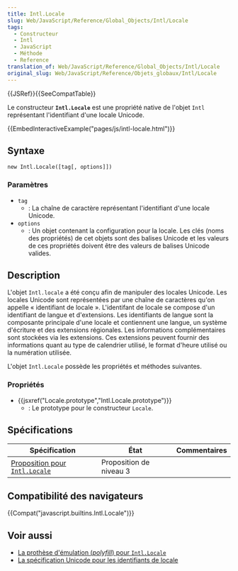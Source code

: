 ```yaml
---
title: Intl.Locale
slug: Web/JavaScript/Reference/Global_Objects/Intl/Locale
tags:
  - Constructeur
  - Intl
  - JavaScript
  - Méthode
  - Reference
translation_of: Web/JavaScript/Reference/Global_Objects/Intl/Locale
original_slug: Web/JavaScript/Reference/Objets_globaux/Intl/Locale
---
```

{{JSRef}}{{SeeCompatTable}}

Le constructeur **`Intl.Locale`** est une propriété native de l'objet `Intl` représentant l'identifiant d'une locale Unicode.

{{EmbedInteractiveExample("pages/js/intl-locale.html")}}

## Syntaxe

    new Intl.Locale([tag[, options]])

### Paramètres

- `tag`
  - : La chaîne de caractère représentant l'identifiant d'une locale Unicode.
- `options`
  - : Un objet contenant la configuration pour la locale. Les clés (noms des propriétés) de cet objets sont des balises Unicode et les valeurs de ces propriétés doivent être des valeurs de balises Unicode valides.

## Description

L'objet `Intl.locale` a été conçu afin de manipuler des locales Unicode. Les locales Unicode sont représentées par une chaîne de caractères qu'on appelle « identifiant de locale ». L'identifant de locale se compose d'un identifiant de langue et d'extensions. Les identifiants de langue sont la composante principale d'une locale et contiennent une langue, un système d'écriture et des extensions régionales. Les informations complémentaires sont stockées via les extensions. Ces extensions peuvent fournir des informations quant au type de calendrier utilisé, le format d'heure utilisé ou la numération utilisée.

L'objet `Intl.Locale` possède les propriétés et méthodes suivantes.

### Propriétés

- {{jsxref("Locale.prototype","Intl.Locale.prototype")}}
  - : Le prototype pour le constructeur `Locale`.

## Spécifications

| Spécification                                                                                 | État                    | Commentaires |
| --------------------------------------------------------------------------------------------- | ----------------------- | ------------ |
| [Proposition pour `Intl.Locale`](https://tc39.github.io/proposal-intl-locale/#locale-objects) | Proposition de niveau 3 |              |

## Compatibilité des navigateurs

{{Compat("javascript.builtins.Intl.Locale")}}

## Voir aussi

- [La prothèse d'émulation (_polyfill_) pour `Intl.Locale`](https://github.com/zbraniecki/Intl.js/tree/intllocale)
- [La spécification Unicode pour les identifiants de locale](https://www.unicode.org/reports/tr35/#Canonical_Unicode_Locale_Identifiers)
